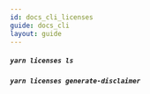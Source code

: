 ```yaml
---
id: docs_cli_licenses
guide: docs_cli
layout: guide
---
```


##### `yarn licenses ls`

##### `yarn licenses generate-disclaimer`
